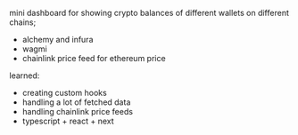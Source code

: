mini dashboard for showing crypto balances of different wallets on different chains;

- alchemy and infura
- wagmi
- chainlink price feed for ethereum price

learned:
- creating custom hooks
- handling a lot of fetched data
- handling chainlink price feeds
- typescript + react + next
